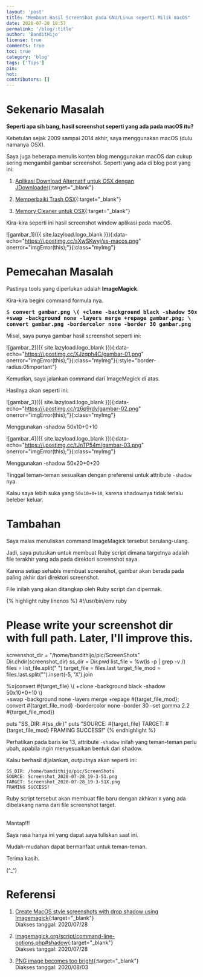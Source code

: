 ```yaml
---
layout: 'post'
title: "Membuat Hasil ScreenShot pada GNU/Linux seperti Milik macOS"
date: 2020-07-28 18:57
permalink: '/blog/:title'
author: 'BanditHijo'
license: true
comments: true
toc: true
category: 'blog'
tags: ['Tips']
pin:
hot:
contributors: []
---
```


# Sekenario Masalah

**Seperti apa sih bang, hasil screenshot seperti yang ada pada macOS itu?**

Kebetulan sejak 2009 sampai 2014 akhir, saya menggunakan macOS (dulu namanya OSX).

Saya juga beberapa menulis konten blog menggunakan macOS dan cukup sering mengambil gambar screenshot. Seperti yang ada di blog post yang ini:

1. [Aplikasi Download Alternatif untuk OSX dengan JDownloader](/blog/download-client-osx-with-jdownloader){:target="_blank"}

2. [Memperbaiki Trash OSX](/blog/memperbaiki-trash-osx){:target="_blank"}

3. [Memory Cleaner untuk OSX](/blog/memory-cleaner-osx){:target="_blank"}

Kira-kira seperti ini hasil screenshot window aplikasi pada macOS.

![gambar_1]({{ site.lazyload.logo_blank }}){:data-echo="https://i.postimg.cc/sXwSKwyj/ss-macos.png" onerror="imgError(this);"}{:class="myImg"}

# Pemecahan Masalah

Pastinya tools yang diperlukan adalah **ImageMagick**.

Kira-kira begini command formula nya.

<pre>
$ <b>convert gambar.png \( +clone -background black -shadow 50x10+0+10 \) \
+swap -background none -layers merge +repage gambar.png; \
convert gambar.png -bordercolor none -border 30 gambar.png</b>
</pre>

Misal, saya punya gambar hasil screenshot seperti ini:

![gambar_2]({{ site.lazyload.logo_blank }}){:data-echo="https://i.postimg.cc/XJzqph4C/gambar-01.png" onerror="imgError(this);"}{:class="myImg"}{:style="border-radius:0!important"}

Kemudian, saya jalankan command dari ImageMagick di atas.

Hasilnya akan seperti ini:

![gambar_3]({{ site.lazyload.logo_blank }}){:data-echo="https://i.postimg.cc/rz6p9rdy/gambar-02.png" onerror="imgError(this);"}{:class="myImg"}
<p class="img-caption">Menggunakan -shadow 50x10+0+10</p>

![gambar_4]({{ site.lazyload.logo_blank }}){:data-echo="https://i.postimg.cc/tJnTP54m/gambar-03.png" onerror="imgError(this);"}{:class="myImg"}
<p class="img-caption">Menggunakan -shadow 50x20+0+20</p>

Tinggal teman-teman sesuaikan dengan preferensi untuk attribute `-shadow` nya.

Kalau saya lebih suka yang `50x10+0+10`, karena shadownya tidak terlalu beleber keluar.


# Tambahan

Saya malas menuliskan command ImageMagick tersebut berulang-ulang.

Jadi, saya putuskan untuk membuat Ruby script dimana targetnya adalah file terakhir yang ada pada direktori screenshot saya.

Karena setiap sehabis membuat screenshot, gambar akan berada pada paling akhir dari direktori screenshot.

File inilah yang akan ditangkap oleh Ruby script dan dipermak.

{% highlight ruby linenos %}
#!/usr/bin/env ruby

# Please write your screenshot dir with full path. Later, I'll improve this.
screenshot_dir = "/home/bandithijo/pic/ScreenShots"
Dir.chdir(screenshot_dir)
ss_dir = Dir.pwd
list_file = %w(ls -p | grep -v /)
files = list_file.split(" ")
target_file = files.last
target_file_mod = files.last.split("").insert(-5, 'X').join

%x(convert #{target_file} \\( +clone -background black -shadow 50x10+0+10 \\) \
+swap -background none -layers merge +repage #{target_file_mod}; \
convert #{target_file_mod} -bordercolor none -border 30 -set gamma 2.2 \
#{target_file_mod})

puts "SS_DIR: #{ss_dir}"
puts "SOURCE: #{target_file}
TARGET: #{target_file_mod}
FRAMING SUCCESS!"
{% endhighlight %}

Perhatikan pada baris ke 13, attribute `-shadow` inilah yang teman-teman perlu ubah, apabila ingin menyesuaikan bentuk dari shadow.

Kalau berhasil dijalankan, outputnya akan seperti ini:

```
SS_DIR: /home/bandithijo/pic/ScreenShots
SOURCE: Screenshot_2020-07-28_19-3-51.png
TARGET: Screenshot_2020-07-28_19-3-51X.png
FRAMING SUCCESS!
```

Ruby script tersebut akan membuat file baru dengan akhiran `X` yang ada dibelakang nama dari file screenshot target.



<br>
Mantap!!!

Saya rasa hanya ini yang dapat saya tuliskan saat ini.

Mudah-mudahan dapat bermanfaat untuk teman-teman.

Terima kasih.

(^_^)








# Referensi


1. [Create MacOS style screenshots with drop shadow using Imagemagick](https://apple.stackexchange.com/questions/384323/create-macos-style-screenshots-with-drop-shadow-using-imagemagick){:target="_blank"}
<br>Diakses tanggal: 2020/07/28

2. [imagemagick.org/script/command-line-options.php#shadow](https://imagemagick.org/script/command-line-options.php#shadow){:target="_blank"}
<br>Diakses tanggal: 2020/07/28

3. [PNG image becomes too bright](https://www.imagemagick.org/discourse-server/viewtopic.php?t=27131){:target="_blank"}
<br>Diakses tanggal: 2020/08/03
